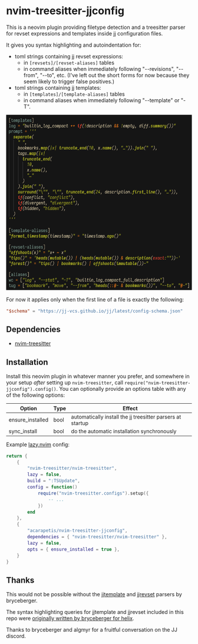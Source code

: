 # nvim-treesitter-jjconfig

This is a neovim plugin providing filetype detection and a treesitter parser for revset
expressions and templates inside [jj](https://jj-vcs.github.io) configuration files.

It gives you syntax highlighting and autoindentation for:

- toml strings containing jj revset expressions:
    - in `[revsets]/[revset-aliases]` tables
    - in command aliases when immediately following "--revisions", "--from", "--to",
      etc. (I've left out the short forms for now because they seem likely to trigger
      false positives.)
- toml strings containing jj templates:
    - in `[templates]/[template-aliases]` tables
    - in command aliases when immediately following "--template" or "-T".

![screenshot](./screenshot.png)

For now it applies only when the first line of a file is exactly the following:

```toml
"$schema" = "https://jj-vcs.github.io/jj/latest/config-schema.json"
```

## Dependencies

- [nvim-treesitter](https://github.com/nvim-treesitter/nvim-treesitter)

## Installation

Install this neovim plugin in whatever manner you prefer, and somewhere in your setup
_after_ setting up `nvim-treesitter`, call
`require("nvim-treesitter-jjconfig").config()`. You can optionally provide an options
table with any of the following options:

| Option           | Type | Effect        |
| ---------------- | ---- |----------------------------------------------------------- |
| ensure_installed | bool | automatically install the jj treesitter parsers at startup |
| sync_install     | bool | do the automatic installation synchronously                |

Example [lazy.nvim](https://lazy.folke.io/) config:

```lua
return {
    {
        "nvim-treesitter/nvim-treesitter",
        lazy = false,
        build = ":TSUpdate",
        config = function()
            require("nvim-treesitter.configs").setup({
                -- ...
            })
        end
    },
    {
        "acarapetis/nvim-treesitter-jjconfig",
        dependencies = { "nvim-treesitter/nvim-treesitter" },
        lazy = false,
        opts = { ensure_installed = true },
    }
}
```

## Thanks

This would not be possible without the
[jjtemplate](https://github.com/bryceberger/tree-sitter-jjtemplate) and
[jjrevset](https://github.com/bryceberger/tree-sitter-jjrevset) parsers by bryceberger.

The syntax highlighting queries for jjtemplate and jjrevset included in this repo
were [originally written by bryceberger for
helix](https://github.com/helix-editor/helix/pull/13926/files).

Thanks to bryceberger and algmyr for a fruitful conversation on the JJ discord.
